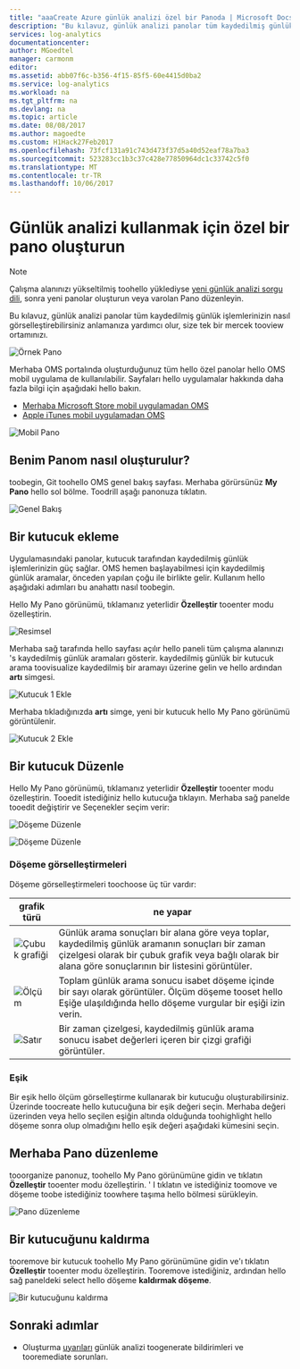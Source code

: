 ```yaml
---
title: "aaaCreate Azure günlük analizi özel bir Panoda | Microsoft Docs"
description: "Bu kılavuz, günlük analizi panolar tüm kaydedilmiş günlük işlemlerinizin nasıl görselleştirebilirsiniz anlamanıza yardımcı olur, size tek bir mercek tooview ortamınızı."
services: log-analytics
documentationcenter: 
author: MGoedtel
manager: carmonm
editor: 
ms.assetid: abb07f6c-b356-4f15-85f5-60e4415d0ba2
ms.service: log-analytics
ms.workload: na
ms.tgt_pltfrm: na
ms.devlang: na
ms.topic: article
ms.date: 08/08/2017
ms.author: magoedte
ms.custom: H1Hack27Feb2017
ms.openlocfilehash: 73fcf131a91c743d473f37d5a40d52eaf78a7ba3
ms.sourcegitcommit: 523283cc1b3c37c428e77850964dc1c33742c5f0
ms.translationtype: MT
ms.contentlocale: tr-TR
ms.lasthandoff: 10/06/2017
---
```

# <a name="create-a-custom-dashboard-for-use-in-log-analytics"></a>Günlük analizi kullanmak için özel bir pano oluşturun

>[!NOTE]
> Çalışma alanınızı yükseltilmiş toohello yüklediyse [yeni günlük analizi sorgu dili](log-analytics-log-search-upgrade.md), sonra yeni panolar oluşturun veya varolan Pano düzenleyin. 

Bu kılavuz, günlük analizi panolar tüm kaydedilmiş günlük işlemlerinizin nasıl görselleştirebilirsiniz anlamanıza yardımcı olur, size tek bir mercek tooview ortamınızı.

![Örnek Pano](./media/log-analytics-dashboards/oms-dashboards-example-dash.png)

Merhaba OMS portalında oluşturduğunuz tüm hello özel panolar hello OMS mobil uygulama de kullanılabilir. Sayfaları hello uygulamalar hakkında daha fazla bilgi için aşağıdaki hello bakın.

* [Merhaba Microsoft Store mobil uygulamadan OMS](http://www.windowsphone.com/store/app/operational-insights/4823b935-83ce-466c-82bb-bd0a3f58d865)
* [Apple iTunes mobil uygulamadan OMS](https://itunes.apple.com/app/microsoft-operations-management/id1042424859?mt=8)

![Mobil Pano](./media/log-analytics-dashboards/oms-search-mobile.png)

## <a name="how-do-i-create-my-dashboard"></a>Benim Panom nasıl oluşturulur?
toobegin, Git toohello OMS genel bakış sayfası. Merhaba görürsünüz **My Pano** hello sol bölme. Toodrill aşağı panonuza tıklatın.

![Genel Bakış](./media/log-analytics-dashboards/oms-dashboards-overview.png)

## <a name="adding-a-tile"></a>Bir kutucuk ekleme
Uygulamasındaki panolar, kutucuk tarafından kaydedilmiş günlük işlemlerinizin güç sağlar. OMS hemen başlayabilmesi için kaydedilmiş günlük aramalar, önceden yapılan çoğu ile birlikte gelir. Kullanım hello aşağıdaki adımları bu anahattı nasıl toobegin.

Hello My Pano görünümü, tıklamanız yeterlidir **Özelleştir** tooenter modu özelleştirin.

![Resimsel](./media/log-analytics-dashboards/oms-dashboards-pictorial01.png)

 Merhaba sağ tarafında hello sayfası açılır hello paneli tüm çalışma alanınızı 's kaydedilmiş günlük aramaları gösterir. kaydedilmiş günlük bir kutucuk arama toovisualize kaydedilmiş bir aramayı üzerine gelin ve hello ardından **artı** simgesi.

![Kutucuk 1 Ekle](./media/log-analytics-dashboards/oms-dashboards-pictorial02.png)

Merhaba tıkladığınızda **artı** simge, yeni bir kutucuk hello My Pano görünümü görüntülenir.

![Kutucuk 2 Ekle](./media/log-analytics-dashboards/oms-dashboards-pictorial03.png)

## <a name="edit-a-tile"></a>Bir kutucuk Düzenle
Hello My Pano görünümü, tıklamanız yeterlidir **Özelleştir** tooenter modu özelleştirin. Tooedit istediğiniz hello kutucuğa tıklayın. Merhaba sağ panelde tooedit değiştirir ve Seçenekler seçim verir:

![Döşeme Düzenle](./media/log-analytics-dashboards/oms-dashboards-pictorial04.png)

![Döşeme Düzenle](./media/log-analytics-dashboards/oms-dashboards-pictorial05.png)

### <a name="tile-visualizations"></a>Döşeme görselleştirmeleri
Döşeme görselleştirmeleri toochoose üç tür vardır:

| grafik türü | ne yapar |
| --- | --- |
| ![Çubuk grafiği](./media/log-analytics-dashboards/oms-dashboards-bar-chart.png) |Günlük arama sonuçları bir alana göre veya toplar, kaydedilmiş günlük aramanın sonuçları bir zaman çizelgesi olarak bir çubuk grafik veya bağlı olarak bir alana göre sonuçlarının bir listesini görüntüler. |
| ![Ölçüm](./media/log-analytics-dashboards/oms-dashboards-metric.png) |Toplam günlük arama sonucu isabet döşeme içinde bir sayı olarak görüntüler. Ölçüm döşeme tooset hello Eşiğe ulaşıldığında hello döşeme vurgular bir eşiği izin verin. |
| ![Satır](./media/log-analytics-dashboards/oms-dashboards-line.png) |Bir zaman çizelgesi, kaydedilmiş günlük arama sonucu isabet değerleri içeren bir çizgi grafiği görüntüler. |

### <a name="threshold"></a>Eşik
Bir eşik hello ölçüm görselleştirme kullanarak bir kutucuğu oluşturabilirsiniz. Üzerinde toocreate hello kutucuğuna bir eşik değeri seçin. Merhaba değeri üzerinden veya hello seçilen eşiğin altında olduğunda toohighlight hello döşeme sonra olup olmadığını hello eşik değeri aşağıdaki kümesini seçin.

## <a name="organizing-hello-dashboard"></a>Merhaba Pano düzenleme
tooorganize panonuz, toohello My Pano görünümüne gidin ve tıklatın **Özelleştir** tooenter modu özelleştirin. ' I tıklatın ve istediğiniz toomove ve döşeme toobe istediğiniz toowhere taşıma hello bölmesi sürükleyin.

![Pano düzenleme](./media/log-analytics-dashboards/oms-dashboards-organize.png)

## <a name="remove-a-tile"></a>Bir kutucuğunu kaldırma
tooremove bir kutucuk toohello My Pano görünümüne gidin ve'ı tıklatın **Özelleştir** tooenter modu özelleştirin. Tooremove istediğiniz, ardından hello sağ paneldeki select hello döşeme **kaldırmak döşeme**.

![Bir kutucuğunu kaldırma](./media/log-analytics-dashboards/oms-dashboards-remove-tile.png)

## <a name="next-steps"></a>Sonraki adımlar
* Oluşturma [uyarıları](log-analytics-alerts.md) günlük analizi toogenerate bildirimleri ve tooremediate sorunları.
